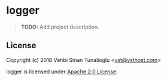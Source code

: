 # logger

> **TODO:** Add project description.

## License

Copyright (c) 2018 Vehbi Sinan Tunalioglu &lt;vst@vsthost.com&gt;

logger is licensed under [Apache 2.0 License](https://www.apache.org/licenses/LICENSE-2.0).
